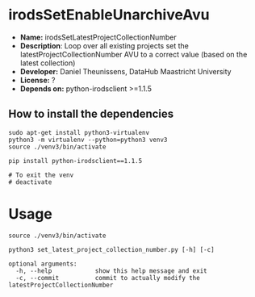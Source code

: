 # irodsSetEnableUnarchiveAvu

* **Name:** irodsSetLatestProjectCollectionNumber
* **Description**: Loop over all existing projects set the latestProjectCollectionNumber AVU to a correct value (based on the latest collection)
* **Developer:** Daniel Theunissens, DataHub Maastricht University
* **License:** ?
* **Depends on:** python-irodsclient >=1.1.5

## How to install the dependencies
```
sudo apt-get install python3-virtualenv
python3 -m virtualenv --python=python3 venv3
source ./venv3/bin/activate

pip install python-irodsclient==1.1.5

# To exit the venv
# deactivate
```


# Usage
```
source ./venv3/bin/activate

python3 set_latest_project_collection_number.py [-h] [-c]

optional arguments:
  -h, --help            show this help message and exit
  -c, --commit          commit to actually modify the latestProjectCollectionNumber
```
